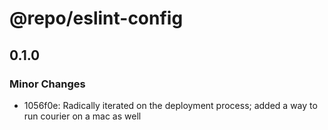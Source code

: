 # @repo/eslint-config

## 0.1.0

### Minor Changes

- 1056f0e: Radically iterated on the deployment process; added a way to run courier on a mac as well
